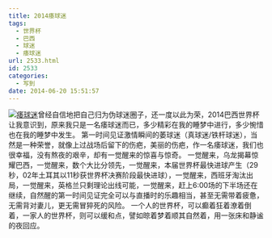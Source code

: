 ```yaml
---
title: 2014痿球迷
tags:
  - 世界杯
  - 巴西
  - 球迷
  - 痿球迷
url: 2533.html
id: 2533
categories:
  - 写到
date: 2014-06-20 15:51:57
---
```


[![](http://photo.guolaijie.com/rooufer/uploads/2014/06/痿球迷.jpg "痿球迷")](http://photo.guolaijie.com/rooufer/uploads/2014/06/痿球迷.jpg)曾经自信地把自己归为伪球迷圈子，还一度以此为荣，2014巴西世界杯让我意识到，原来我只是一名痿球迷而已，多少精彩在我的睡梦中进行，多少惋惜也在我的睡梦中发生。 第一时间见证激情瞬间的萎球迷（真球迷/铁杆球迷），当然是一种荣誉，就像上过战场后留下的伤疤，美丽的伤疤，作一名痿球迷，我们也很幸福，没有熬夜的艰辛，却有一觉醒来的惊喜与惊奇。 一觉醒来，乌龙揭幕惊耀巴西，一觉醒来，数个大比分领先，一觉醒来，本届世界杯最快进球产生（29秒，02年土耳其以11秒获世界杯决赛阶段最快进球），一觉醒来，西班牙淘汰出局，一觉醒来，英格兰只剩理论出线可能，一觉醒来，赶上6:00场的下半场还在继续，自然醒的第一时间见证完全可以与直播时的乐趣相当，甚至无需带着疲惫，无需背对妻儿，更无需冒猝死的风险。 一个人的世界杯，可以癫着狂着潦着倒着，一家人的世界杯，则可以缓和点，譬如晾着梦着顺其自然着，用一张床和静谧的夜回应。